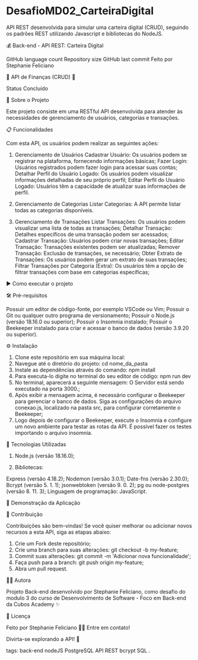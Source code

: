 # DesafioMD02_CarteiraDigital
API REST desenvolvida para simular uma carteira digital (CRUD), seguindo os padrões REST utilizando Javascript e bibliotecas do NodeJS.

💰 Back-end - API REST: Carteira Digital

GitHub language count Repository size GitHub last commit Feito por Stephanie Feliciano

🚧 API de Finanças (CRUD) 🚧

Status Concluído

📝 Sobre o Projeto

Este projeto consiste em uma RESTful API desenvolvida para atender às necessidades de gerenciamento de usuários, categorias e transações.

📋 Funcionalidades

Com esta API, os usuários podem realizar as seguintes ações:

1. Gerenciamento de Usuários
Cadastrar Usuário: Os usuários podem se registrar na plataforma, fornecendo informações básicas;
Fazer Login: Usuários registrados podem fazer login para acessar suas contas;
Detalhar Perfil do Usuário Logado: Os usuários podem visualizar informações detalhadas de seu próprio perfil;
Editar Perfil do Usuário Logado: Usuários têm a capacidade de atualizar suas informações de perfil.

2. Gerenciamento de Categorias
Listar Categorias: A API permite listar todas as categorias disponíveis.

3. Gerenciamento de Transações
Listar Transações: Os usuários podem visualizar uma lista de todas as transações;
Detalhar Transação: Detalhes específicos de uma transação podem ser acessados;
Cadastrar Transação: Usuários podem criar novas transações;
Editar Transação: Transações existentes podem ser atualizadas;
Remover Transação: Exclusão de transações, se necessário;
Obter Extrato de Transações: Os usuários podem gerar um extrato de suas transações;
Filtrar Transações por Categoria (Extra): Os usuários têm a opção de filtrar transações com base em categorias específicas;

▶️ Como executar o projeto

🛠️ Pré-requisitos

Possuir um editor de código-fonte, por exemplo VSCode ou Vim;
Possuir o Git ou qualquer outro programa de versionamento;
Possuir o Node.js (versão 18.16.0 ou superior);
Possuir o Insomnia instalado;
Possuir o Beekeeper instalado para criar e acessar o banco de dados (versão 3.9.20 ou superior).

⚙️ Instalação

1. Clone este repositório em sua máquina local:
2. Navegue até o diretório do projeto:
cd nome_da_pasta
3. Instale as dependências através do comando:
npm install
4. Para executa-lo digite no terminal do seu editor de código:
npm run dev
5. No terminal, aparecerá a seguinte mensagem: O Servidor está sendo executado na porta 3000.;
6. Após exibir a mensagem acima, é necessário configurar o Beekeeper para gerenciar o banco de dados. Siga as configurações do arquivo conexao.js, localizado na pasta src, para configurar corretamente o Beekeeper;
7. Logo depois de configurar o Beekeeper, execute o Insomnia e configure um novo ambiente para testar as rotas da API. É possível fazer os testes importando o arquivo insomnia.

🚀 Tecnologias Utilizadas

1. Node.js (versão 18.16.0);

2. Bibliotecas:

Express (versão 4.18.2);
Nodemon (versão 3.0.1);
Date-fns (versão 2.30.0);
Bcrypt (versão 5. 1. 1);
jsonwebtoken (versão 9. 0. 2);
pg ou node-postgres (versão 8. 11. 3);
Linguagem de programação:
JavaScript.

🎲 Demonstração da Aplicação

🤝 Contribuição

Contribuições são bem-vindas! Se você quiser melhorar ou adicionar novos recursos a esta API, siga as etapas abaixo:

1. Crie um Fork deste repositório;
2. Crie uma branch para suas alterações: git checkout -b my-feature;
3. Commit suas alterações: git commit -m 'Adicionar nova funcionalidade';
4. Faça push para a branch: git push origin my-feature;
5. Abra um pull request.

🧙‍♂️ Autora

Projeto Back-end desenvolvido por Stephanie Feliciano, como desafio do modulo 3 do curso de Desenvolvimento de Software - Foco em Back-end da Cubos Academy ✨

📝 Licença

Feito por Stephanie Feliciano 👋🏽 Entre em contato!

Divirta-se explorando a API! 🌟

tags: back-end nodeJS PostgreSQL API REST bcrypt SQL .
